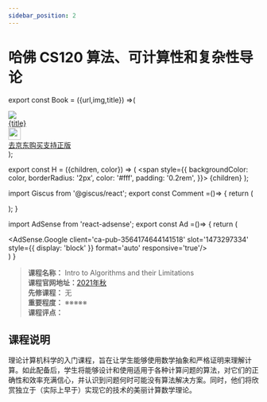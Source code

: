 ```yaml
---
sidebar_position: 2
---
```


# 哈佛 CS120 算法、可计算性和复杂性导论

export const Book = ({url,img,title}) =>(
<div class="bookitem">
  <a href={url} target="_blank" class="book-content">
    <div class="book-img">
      <img src={img} />
    </div>
    <div class="book-detail">
      <div class="book-title">{title}</div>
      <div class="boook-desc">
        <img width="25" height="25" src="https://hackweek-1251009918.cos.ap-shanghai.myqcloud.com/hackway/cs/jd.svg" />
        <div class="book-jd">去京东购买支持正版</div>
      </div>
    </div>
  </a>
  </div> 
);

export const H = ({children, color}) => (
  <span
    style={{
      backgroundColor: color,
      borderRadius: '2px',
      color: '#fff',
      padding: '0.2rem',
    }}>
    {children}
  </span>
);

import Giscus from '@giscus/react';
export const Comment =()=> {
  return (
   <div className="comments-container">
      <Giscus
        src="https://giscus.app/client.js"
        id="comments"
        repo="lidongyx/hackwaydoc"
        repoId="R_kgDOHUMOyA"
        category="Announcements"
        categoryId="DIC_kwDOHUMOyM4CPCtD"
        mapping="title"
        reactionsEnabled="1"
        emitMetadata="0"
        inputPosition="top"
        theme="light"
        lang="zh-CN"
        crossorigin="anonymous"
      />
    </div>
  );
}

import AdSense from 'react-adsense';
export const Ad =()=> {
  return (
    <div className="ad-container">
      <AdSense.Google
        client='ca-pub-3564174644141518'
        slot='1473297334'
        style={{ display: 'block' }}
        format='auto'
        responsive='true'/>
    </div>
  )
}


>**课程名称：** Intro to Algorithms and their Limitations    
**课程官网地址：**[2021年秋](https://salil.seas.harvard.edu/classes/intro-algorithms-and-their-limitations-fall21)  
**先修课程：** 无  
**重要程度：** ※※※※※  
**课程评点：** 

## 课程说明
理论计算机科学的入门课程，旨在让学生能够使用数学抽象和严格证明来理解计算。如此配备后，学生将能够设计和使用适用于各种计算问题的算法，对它们的正确性和效率充满信心，并认识到问题何时可能没有算法解决方案。同时，他们将欣赏独立于（实际上早于）实现它的技术的美丽计算数学理论。

<Comment></Comment>
